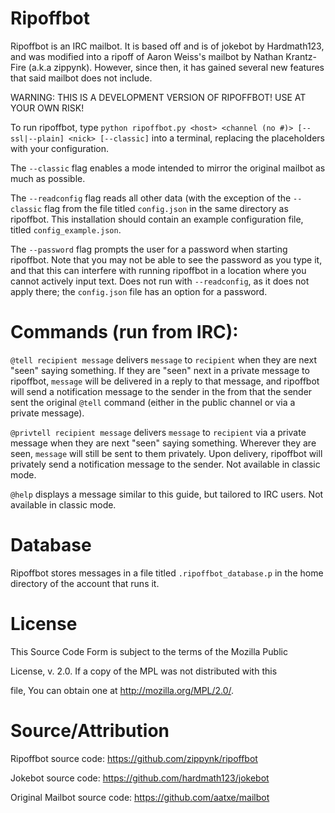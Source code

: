 # Ripoffbot

Ripoffbot is an IRC mailbot. It is based off and is of jokebot by Hardmath123, and was modified into  a ripoff of Aaron Weiss's mailbot by Nathan Krantz-Fire (a.k.a zippynk). However, since then, it has gained several new features that said mailbot does not include.

WARNING: THIS IS A DEVELOPMENT VERSION OF RIPOFFBOT! USE AT YOUR OWN RISK!

To run ripoffbot, type `python ripoffbot.py <host> <channel (no #)> [--ssl|--plain] <nick> [--classic]` into a terminal, replacing the placeholders with your configuration.

The `--classic` flag enables a mode intended to mirror the original mailbot as much as possible.

The `--readconfig` flag reads all other data (with the exception of the `--classic` flag from the file titled `config.json` in the same directory as ripoffbot. This installation should contain an example configuration file, titled `config_example.json`.

The `--password` flag prompts the user for a password when starting ripoffbot. Note that you may not be able to see the password as you type it, and that this can interfere with running ripoffbot in a location where you cannot actively input text. Does not run with `--readconfig`, as it does not apply there; the `config.json` file has an option for a password.

# Commands (run from IRC):

`@tell recipient message` delivers `message` to `recipient` when they are next "seen" saying something. If they are "seen" next in a private message to ripoffbot, `message` will be delivered in a reply to that message, and ripoffbot will send a notification message to the sender in the from that the sender sent the original `@tell` command (either in the public channel or via a private message).

`@privtell recipient message` delivers `message` to `recipient` via a private message when they are next "seen" saying something. Wherever they are seen, `message` will still be sent to them privately. Upon delivery, ripoffbot will privately send a notification message to the sender. Not available in classic mode.

`@help` displays a message similar to this guide, but tailored to IRC users. Not available in classic mode.

# Database

Ripoffbot stores messages in a file titled `.ripoffbot_database.p` in the home directory of the account that runs it.

# License

This Source Code Form is subject to the terms of the Mozilla Public

License, v. 2.0. If a copy of the MPL was not distributed with this

file, You can obtain one at http://mozilla.org/MPL/2.0/.

# Source/Attribution

Ripoffbot source code: https://github.com/zippynk/ripoffbot

Jokebot source code: https://github.com/hardmath123/jokebot

Original Mailbot source code: https://github.com/aatxe/mailbot
